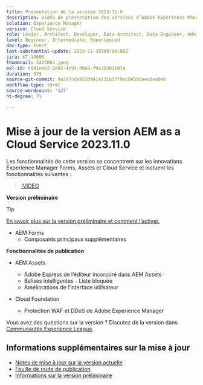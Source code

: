 ```yaml
---
title: Présentation de la version 2023-11-0
description: Vidéo de présentation des versions d’Adobe Experience Manager as a Cloud Service 2023.11.0, les fonctionnalités de cette version se concentrent sur Experience Manager Forms, Assets et Cloud Service
solution: Experience Manager
version: Cloud Service
role: Leader, Architect, Developer, Data Architect, Data Engineer, Admin, User
level: Beginner, Intermediate, Experienced
doc-type: Event
last-substantial-update: 2023-11-28T00:00:00Z
jira: KT-14600
thumbnail: 3425864.jpeg
exl-id: d8d1eeb2-2d02-4c93-9b68-f9e29301687a
duration: 573
source-git-commit: 9a297cda953d4414131657f9ac84580aea0eabeb
workflow-type: tm+mt
source-wordcount: '127'
ht-degree: 7%

---
```


# Mise à jour de la version AEM as a Cloud Service 2023.11.0

Les fonctionnalités de cette version se concentrent sur les innovations Experience Manager Forms, Assets et Cloud Service et incluent les fonctionnalités suivantes :

>[!VIDEO](https://video.tv.adobe.com/v/3425864/?learn=on)

**Version préliminaire**

>[!TIP]
>
>[En savoir plus sur la version préliminaire et comment l’activer.](https://experienceleague.adobe.com/docs/experience-manager-cloud-service/content/release-notes/prerelease.html)

* AEM Forms
   * Composants principaux supplémentaires

**Fonctionnalités de publication**

* AEM Assets
   * Adobe Express de l’éditeur incorporé dans AEM Assets
   * Balises intelligentes - Liste bloquée
   * Améliorations de l’interface utilisateur

* Cloud Foundation
   * Protection WAF et DDoS de Adobe Experience Manager

Vous avez des questions sur la version ?  Discutez de la version dans [Communautés Experience League](https://adobe.ly/3uBHk1D).

## Informations supplémentaires sur la mise à jour

* [Notes de mise à jour sur la version actuelle](https://experienceleague.adobe.com/docs/experience-manager-cloud-service/content/release-notes/home.html?lang=fr)
* [Feuille de route de publication](https://experienceleague.adobe.com/docs/experience-manager-release-information/aem-release-updates/update-releases-roadmap.html?lang=fr)
* [Informations sur la version préliminaire](https://experienceleague.adobe.com/docs/experience-manager-cloud-service/content/release-notes/prerelease.html)
